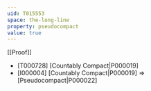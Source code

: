 ```yaml
---
uid: T015553
space: the-long-line
property: pseudocompact
value: true
---
```

[[Proof]]

* [T000728] [Countably Compact|P000019]
* [I000004] [Countably Compact|P000019] => [Pseudocompact|P000022]

